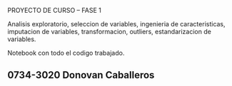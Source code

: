PROYECTO DE CURSO – FASE 1

Analisis exploratorio, seleccion de variables, ingenieria de caracteristicas, imputacion de variables, transformacion, outliers, estandarizacion de variables.

Notebook con todo el codigo trabajado.

## 0734-3020 Donovan Caballeros
